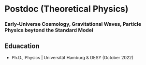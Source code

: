 # Postdoc (Theoretical Physics)
### Early-Universe Cosmology, Gravitational Waves, Particle Physics beytond the Standard Model



## Eduacation
- Ph.D., Physics | Universität Hamburg & DESY (October 2022)
